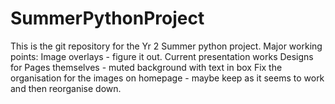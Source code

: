 # SummerPythonProject
This is the git repository for the Yr 2 Summer python project.
Major working points:
Image overlays - figure it out. Current presentation works
Designs for Pages themselves - muted background with text in box
Fix the organisation for the images on homepage - maybe keep as it seems to work and then reorganise down.
